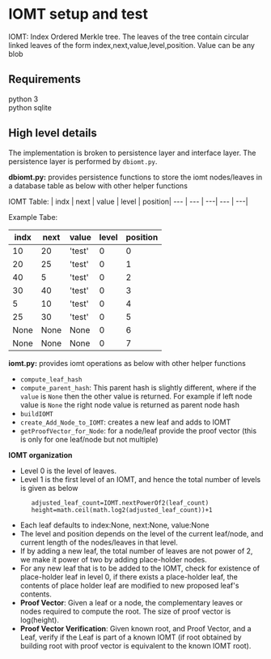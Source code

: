 # IOMT setup and test

IOMT: Index Ordered Merkle tree. The leaves of the tree contain circular linked leaves of the form index,next,value,level,position. Value can be any blob

## Requirements

python 3\
python sqlite

## High level details
The implementation is broken to persistence layer and interface layer. The persistence layer is performed by ```dbiomt.py```. 

**dbiomt.py:** provides persistence functions to store the iomt nodes/leaves in a database table as below with other helper functions

IOMT Table:
| indx  | next | value | level | position|
--- | --- | ---| --- | ---|

Example Tabe:

| indx  | next | value | level | position
--- | --- | ---| --- | ---
10 | 20 | 'test'| 0 | 0
20 | 25 | 'test'| 0 | 1
40 | 5 | 'test'| 0 | 2
30 | 40 | 'test'| 0 | 3
5 | 10 | 'test'| 0 | 4
25 | 30 | 'test'| 0 | 5
None | None | None| 0 | 6
None | None | None| 0 | 7



**iomt.py:** provides iomt operations as below with other helper functions 
* `compute_leaf_hash`
* `compute_parent_hash`: This parent hash is slightly different, where if the `value` is `None` then the other value is returned. For example if left node value is `None` the right node value is returned as parent node hash
* `buildIOMT`
* `create_Add_Node_to_IOMT`: creates a new leaf and adds to IOMT
* `getProofVector_for_Node`: for a node/leaf provide the proof vector (this is only for one leaf/node but not multiple)

**IOMT organization**
* Level 0 is the level of leaves. 
* Level 1 is the first level of an IOMT, and hence the total number of levels is given as below
   ```
      adjusted_leaf_count=IOMT.nextPowerOf2(leaf_count)
      height=math.ceil(math.log2(adjusted_leaf_count))+1
   ```
* Each leaf defaults to index:None, next:None, value:None
* The level and position depends on the level of the current leaf/node, and current length of the nodes/leaves in that level. 
* If by adding a new leaf, the total number of leaves are not power of 2, we make it power of two by adding place-holder nodes. 
* For any new leaf that is to be added to the IOMT, check for existence of place-holder leaf in level 0, if there exists a place-holder leaf, the contents of place holder leaf are modified to new proposed leaf's contents.
* **Proof Vector**: Given a leaf or a node, the complementary leaves or nodes required to compute the root. The size of proof vector is log(height).
* **Proof Vector Verification**: Given known root, and Proof Vector, and a Leaf, verify if the Leaf is part of a known IOMT (if root obtained by building root with proof vector is equivalent to the known IOMT root).




